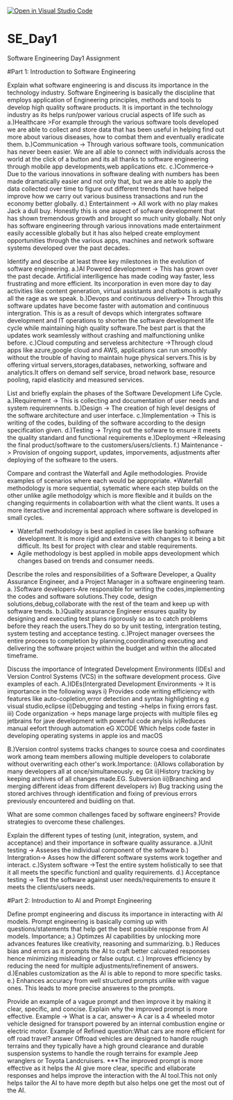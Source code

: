 [![Open in Visual Studio Code](https://classroom.github.com/assets/open-in-vscode-2e0aaae1b6195c2367325f4f02e2d04e9abb55f0b24a779b69b11b9e10269abc.svg)](https://classroom.github.com/online_ide?assignment_repo_id=18485615&assignment_repo_type=AssignmentRepo)
# SE_Day1
Software Engineering Day1 Assignment

#Part 1: Introduction to Software Engineering

Explain what software engineering is and discuss its importance in the technology industry.
Software Engineering is basically the discipline that employs application of Engineering principles, methods and tools to develop high quality software products.
It is important in the technology industry as its helps run/power various crucial aspects of life such as
a.)Healthcare >For example through the various software tools developed we are able to collect and store data that has been useful in helping find out more about various diseases, how to combat them and eventually eradicate them.
b.)Communication -> Through various software tools, communication has never been easier. We are all able to connect with individuals across the world at the click of a button and its all thanks to software engineering through mobile app developments,web applications etc.
c.)Commerce-> Due to the various innovations in software dealing with numbers has been made dramatically easier and not only that, but we are able to apply the data collected over time to figure out different trends that have helped improve how we carry out various business transactions and run the economy better globally.
d.) Entertainment -> All work with no play makes Jack a dull buy. Honestly this is one aspect of sofware development that has shown tremendous growth and brought so much unity globally. Not only has software engineering through various innovations made entertainment easily accessible globally but it has also helped create employment opportunities through the various apps, machines and network software systems developed over the past decades.


Identify and describe at least three key milestones in the evolution of software engineering.
a.)AI Powered development -> This has grown over the past decade. Artificial interlligence has made coding way faster, less frustrating and more efficient. Its incorporation in even more day to day activities like content generation, virtual assistants and chatbots is actually all the rage as we speak.
b.)Devops and continuous delivery-> Through this software updates have become faster with automation and continuous intergration. This is as a result of devops which intergrates software development and IT operations to shorten the software development life cycle while maintaining high quality software.The best part is that the updates work seamlessly without crashing and malfunctioning unlike before.
c.)Cloud computing and serveless architecture ->Through cloud apps like azure,google cloud and AWS, applications can run smoothly without the trouble of having to maintain huge physical servers.This is by offering virtual servers,storages,databases, networking, software and analytics.It offers on demand self service, broad network base, resource pooling, rapid elasticity and measured services.

List and briefly explain the phases of the Software Development Life Cycle.
a.)Requirement -> This is collecting and documentation of user needs and system requiremnents.
b.)Design -> The creation of high level designs of the software architecture and user interface.
c.)Implementation -> This is writing of the codes, building of the software according to the design specification given.
d.)Testing -> Trying out the sofware to ensure it meets the quality standard and functional requirements
e.)Deployment ->Releasing the final product/software to the customers/users/clients.
f.) Maintenance -> Provision of ongoing support, updates, imporvements, adjustments after deploying of the software to the users.

Compare and contrast the Waterfall and Agile methodologies. Provide examples of scenarios where each would be appropriate.
*Waterfall methodology is more sequential, sytematic where each step builds on the other unlike agile methodolgy which is more flexible and it builds on the changing requirments in collaboartion with what the client wants. It uses a more iteractive and incremental approach where software is developed in small cycles.
- Waterfall methodology is best applied in cases like banking software development. It is more rigid and extensive with changes to it being a bit difficult. Its best for project with clear and stable requirements.
- Agile methodology is best applied in mobile apps deveolopment which changes based on trends and consumer needs.

Describe the roles and responsibilities of a Software Developer, a Quality Assurance Engineer, and a Project Manager in a software engineering team.
a. )Software developers-Are responsible for writing the codes,implementing the codes and software solutions.They code, design solutions,debug,collaborate with the rest of the team and keep up with software trends.
b.)Quality assurance Engineer ensures quality by designing and executing test plans rigorously so as to catch problems before they reach the users.They do so by unit testing, intergration testing, system testing and acceptance testing.
c.)Project manager oversees the entire procees to completion by planning,coordinationg executing and delivering the software project within the budget and within the allocated timeframe.

Discuss the importance of Integrated Development Environments (IDEs) and Version Control Systems (VCS) in the software development process. Give examples of each.
A.)IDEs(Intergrated Development Environments -> It is importance in the following ways 
i) Provides code writing efficiency with features like auto-copletion,error detection and syntax highlighting e.g visual studio,eclipse
ii)Debugging and testing ->helps in fixing errors fast.
iii) Code organization -> heps manage large projects with multiple files  eg jetbrains for jave development with powerful code anylsis
iv)Reduces manual eefort through automation eG XCODE Which helps code faster in developing operating systems in apple ios and macOS

B.)Version control systems tracks changes to source coesa and coordinates work among team members allowing multiple developers to colaborate without overwriting each other's work.Importance:
i)Allows collaboration by many developers all at once/simultaneously. eg Git
ii)History tracking by keeping archives of all changes made.EG. Subversion
iii)Branching and merging different ideas from different developers
iv) Bug tracking using the stored archives through identification and fixing of previous errors previously encountered and buidling on that.


What are some common challenges faced by software engineers? Provide strategies to overcome these challenges.


Explain the different types of testing (unit, integration, system, and acceptance) and their importance in software quality assurance.
a.)Unit testing -> Asseses the individual component of the software
b.) Intergration-> Asses how the different software systems work together and interact.
c.)System software ->Test the entire system holistically to see that it all meets the specific functionl and quality requirements.
d.) Acceptance testing -> Test the software against user needs/requirements to ensure it meets the clients/users needs.

#Part 2: Introduction to AI and Prompt Engineering

Define prompt engineering and discuss its importance in interacting with AI models.
Prompt engineering is basically coming up with questions/statements that help get the best possible response from AI models.
Importance;
a.) Optimzes AI capabilities by unlocking more advances features like creativity, reasoning and summarizing.
b.) Reduces bias and errors as it prompts the AI to craft better calcuated responses hence minimizing misleading or false output.
c.) Improves efficiency by reducing the need for multiple adjustments/refinement of answers.
d.)Enables customization as the AI is able to repond to more specific tasks.
e.) Enhances accuracy from well structured prompts unlike with vague ones. This leads to more precise answeres to the prompts.

Provide an example of a vague prompt and then improve it by making it clear, specific, and concise. Explain why the improved prompt is more effective.
Example -> What is a car, answer-> A car is a 4 wheeled motor vehicle designed for transport powered by an internal combustion engine or electric motor.
Example of Refined question:What cars are more efficient for off road travel? answer Offroad vehicles are designed to handle rough terrains and they typically have a high ground clearance and durable suspension systems to handle the rough terrains for example Jeep wranglers or Toyota Landcruisers.
***The improved prompt is more effective as it helps the AI give more clear, specific and ellaborate responses and helps improve the interaction with the AI tool.This not only helps tailor the AI to have more depth but also helps one get the most out of the AI.
